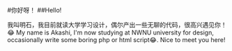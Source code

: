 #你好呀！
##Hello!

我叫明石，我目前就读大学学习设计，偶尔产出一些无聊的代码，很高兴遇见你！😂
My name is Akashi, I'm now studying at NWNU university for design, occasionally write some boring php or html script😂. Nice to meet you here!
